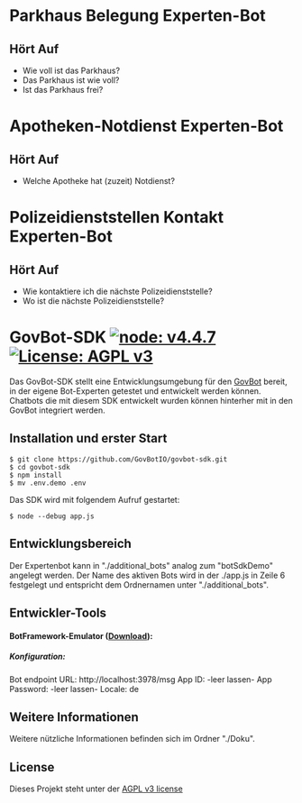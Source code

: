 # Parkhaus Belegung Experten-Bot
## Hört Auf
- Wie voll ist das Parkhaus?
- Das Parkhaus ist wie voll?
- Ist das Parkhaus frei?

# Apotheken-Notdienst Experten-Bot
## Hört Auf
- Welche Apotheke hat (zuzeit) Notdienst?

# Polizeidienststellen Kontakt Experten-Bot
## Hört Auf
- Wie kontaktiere ich die nächste Polizeidienststelle?
- Wo ist die nächste Polizeidienststelle?

# GovBot-SDK [![node: v4.4.7](https://img.shields.io/badge/node-v4.4.7-blue.svg)](https://nodejs.org/dist/latest-v4.x/) [![License: AGPL v3](https://img.shields.io/badge/License-AGPL%20v3-blue.svg)](http://www.gnu.org/licenses/agpl-3.0)
Das GovBot-SDK stellt eine Entwicklungsumgebung für den [GovBot](https://www.govbot.io) bereit,  
in der eigene Bot-Experten getestet und entwickelt werden können. Chatbots die mit diesem SDK entwickelt wurden können hinterher mit in den GovBot integriert werden.

## Installation und erster Start
``` 
$ git clone https://github.com/GovBotIO/govbot-sdk.git
$ cd govbot-sdk
$ npm install 
$ mv .env.demo .env
``` 
Das SDK wird mit folgendem Aufruf gestartet:
```
$ node --debug app.js
```

## Entwicklungsbereich
Der Expertenbot kann in "./additional_bots" analog zum "botSdkDemo" angelegt werden.
Der Name des aktiven Bots wird in der ./app.js in Zeile 6 festgelegt und entspricht dem Ordnernamen unter "./additional_bots".  

## Entwickler-Tools
#### BotFramework-Emulator ([Download](https://github.com/Microsoft/BotFramework-Emulator)):
##### Konfiguration: 
Bot endpoint URL: http://localhost:3978/msg
App ID: -leer lassen-
App Password: -leer lassen-
Locale: de

## Weitere Informationen
Weitere nützliche Informationen befinden sich im Ordner "./Doku".

## License
Dieses Projekt steht unter der [AGPL v3 license](http://www.gnu.org/licenses/agpl-3.0)
##
